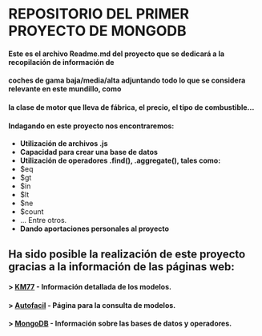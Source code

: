 # **REPOSITORIO DEL PRIMER PROYECTO DE MONGODB**

#### Este es el archivo Readme.md del proyecto que se dedicará a la recopilación de información de
#### coches de gama baja/media/alta adjuntando todo lo que se considera relevante en este mundillo, como
#### la clase de motor que lleva de fábrica, el precio, el tipo de combustible...
#### Indagando en este proyecto nos encontraremos:

* **Utilización de archivos .js**
* **Capacidad para crear una base de datos**
* **Utilización de operadores .find(), .aggregate(), tales como:**
* $eq
* $gt
* $in
* $lt
* $ne
* $count
* ... Entre otros.
* **Dando aportaciones personales al proyecto**

## Ha sido posible la realización de este proyecto gracias a la información de las páginas web:
#### > [KM77](https://www.km77.com/) - Información detallada de los modelos.
#### > [Autofacil](https://www.autofacil.es/marcas/) - Página para la consulta de modelos.
#### > [MongoDB](https://www.mongodb.com/es) - Información sobre las bases de datos y operadores.
